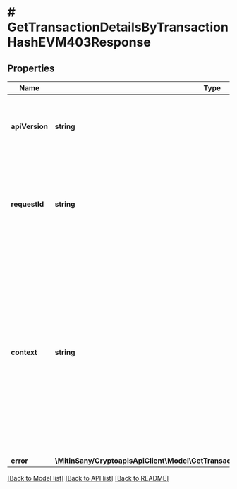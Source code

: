 # # GetTransactionDetailsByTransactionHashEVM403Response

## Properties

Name | Type | Description | Notes
------------ | ------------- | ------------- | -------------
**apiVersion** | **string** | Specifies the version of the API that incorporates this endpoint. |
**requestId** | **string** | Defines the ID of the request. The &#x60;requestId&#x60; is generated by Crypto APIs and it&#39;s unique for every request. |
**context** | **string** | In batch situations the user can use the context to correlate responses with requests. This property is present regardless of whether the response was successful or returned as an error. &#x60;context&#x60; is specified by the user. | [optional]
**error** | [**\MitinSany/CryptoapisApiClient\Model\GetTransactionDetailsByTransactionHashEVME403**](GetTransactionDetailsByTransactionHashEVME403.md) |  |

[[Back to Model list]](../../README.md#models) [[Back to API list]](../../README.md#endpoints) [[Back to README]](../../README.md)
